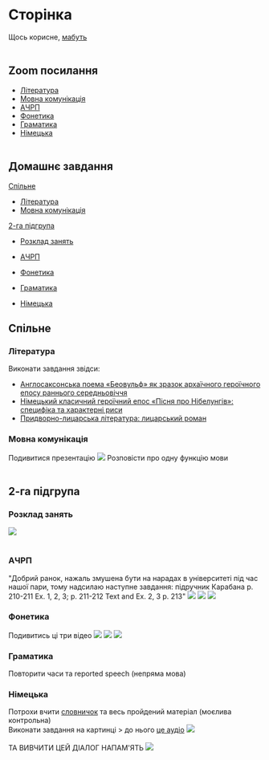 # Сторінка
Щось корисне, [мабуть](https://www.youtube.com/watch?v=GFz6KqZurFY) <br> <br>

## Zoom посилання
* [Література](http://krnu.org/mod/url/view.php?id=24220)
* [Мовна комунікація](http://krnu.org/mod/url/view.php?id=29313)
* [АЧРП](http://krnu.org/mod/url/view.php?id=29123)
* [Фонетика](http://krnu.org/mod/url/view.php?id=45463)
* [Граматика](http://krnu.org/mod/url/view.php?id=29200)
* [Німецька](http://krnu.org/mod/url/view.php?id=29221) <br> <br>

## Домашнє завдання

[Спільне](#спільне)
* [Література](#література)
* [Мовна комунікація](#мовна-комунікація) <br>

<!-- [1-ша підгрупа](#1-ша-підгрупа)
* [Розклад занять](#розклад-занять) <br>

* [АЧРП](#ачрп)
* [Фонетика](#фонетика)
* [Граматика](#граматика)
* [Німецька](#німецька) <br> -->

[2-га підгрупа](#2-га-підгрупа)
* [Розклад занять](#розклaд-занять) <br>

* [АЧРП](#ачpп)
* [Фонетика](#фонетикa)
* [Граматика](#граматикa)
* [Німецька](#німецькa)

## Спільне
### Література
Виконати завдання звідси: <br>
* [Англосаксонська поема «Беовульф» як зразок архаїчного героїчного епосу раннього середньовіччя](http://krnu.org/mod/assign/view.php?id=20408)
* [Німецький класичний героїчний епос «Пісня про Нібелунгів»: специфіка та характерні риси](http://krnu.org/mod/assign/view.php?id=20409)
* [Придворно-лицарська література: лицарський роман](http://krnu.org/mod/assign/view.php?id=24546)


### Мовна комунікація
Подивитися презентацію
![](img/otmk.jpg)
Розповісти про одну функцію мови <br> <br>

<!-- ## 1-ша підгрупа

### Розклад занять

### АЧРП

### Фонетика

### Граматика

### Німецька -->

## 2-га підгрупа

### Розклaд занять
![](img/tt2.jpg) <br> <br>

### АЧPП
"Добрий ранок, нажаль змушена бути на нарадах в університеті під час нашої пари, тому надсилаю наступне завдання: підручник Карабана p. 210-211 Ex. 1, 2, 3; p. 211-212 Text and Ex. 2, 3 p. 213" ![](img/acrp2-1.jpg) ![](img/acrp2-2.jpg) ![](img/acrp2-3.jpg)

### Фонетикa
Подивитись ці три відео [![](https://i.ytimg.com/vi_webp/Ueelu-2SalU/maxresdefault.webp)](https://www.youtube.com/watch?v=Ueelu-2SalU) [![](https://i.ytimg.com/vi/-m-gudHhLxc/maxresdefault.jpg?sqp=-oaymwEmCIAKENAF8quKqQMa8AEB-AHcCIAC0AWKAgwIABABGEEgYShyMA8=&rs=AOn4CLCphE93fGM9xw_hsAB7y_ENcQp1xg)](https://m.youtube.com/watch?v=-m-gudHhLxc) [![](https://i.ytimg.com/vi_webp/4KDkHvvksAE/maxresdefault.webp)](https://m.youtube.com/watch?v=4KDkHvvksAE)

### Граматикa
Повторити часи та reported speech (непряма мова)

### Німецькa
Потрохи вчити [словничок](https://cdn.discordapp.com/attachments/1344249786777468990/1346234528678674432/Worterbuch_2.docx?ex=67c7721b&is=67c6209b&hm=43c4c238fbaf5f428baaf9b3965867c2624519a3fca36ce62f14ca61a1d9014f&) та весь пройдений матеріал (моєлива контрольна) <br>
Виконати завдання на картинці > до нього [це аудіо](https://t.me/c/2234588091/24819) ![](img/german2-1.jpg) <br> <br>
ТА ВИВЧИТИ ЦЕЙ ДІАЛОГ НАПАМ'ЯТЬ ![](img/german2-2.jpg)

